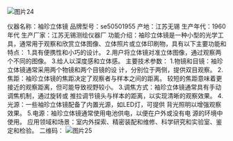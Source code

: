 ![图片24](https://github.com/user-attachments/assets/67871d61-be7b-497f-bd12-8cf5d02f10a1)

仪器名称：袖珍立体镜
品牌型号：se50501955
产地：江苏无锡
生产年代：1960年代
生产厂家：江苏无锡测绘仪器厂
功能介绍：袖珍立体镜是一种小型的光学工具，通常用于观察和欣赏立体图像、立体照片或立体印刷物，具有以下主要功能和特点：
   1.具有便携性和小巧的设计。
   2.用户将立体镜对准立体图像，通过观察两个不同的图像。
   3.给人以深度感和立体感。
主要技术参数：
   1.物镜和目镜：袖珍立体镜通常采用两个物镜和两个目镜的设 计，分别位于两侧，提供双目观察。
   2.焦距：袖珍立体镜的焦距决定了观察者与样本之间的距离。 较短的焦距意味着更接近的观察距离，但可能导致视野较小。
   3.调焦方式：袖珍立体镜通常具有手动调焦机制，通过旋转或 推拉调节镜头与样本的距离，以实现清晰的观察效果。
   4.光源：一些袖珍立体镜配备了内置光源，如LED灯，可提供 背光照明以增强观察效果。
   5.电源：袖珍立体镜通常使用电池供电，以便在户外或没有电 源的环境中使用。
应用领域和场景：室内外探索、精密装配和维修、科学研究和实验室、鉴定和检验。
二维码：
![图片25](https://github.com/user-attachments/assets/b16bb612-047a-466b-a4a5-fd5eb55b2819)